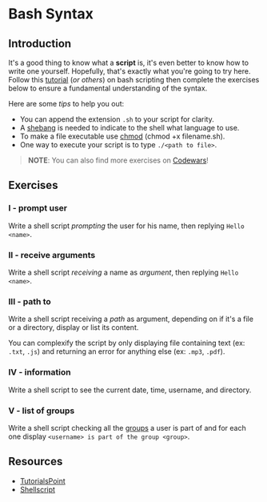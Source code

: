 # Bash Syntax

## Introduction

It's a good thing to know what a **script** is, it's even better to know how to write one yourself. Hopefully, that's exactly what you're going to try here. Follow this [tutorial](https://www.learnshell.org/) (_or others_) on bash scripting then complete the exercises below to ensure a fundamental understanding of the syntax. 

Here are some _tips_ to help you out:

* You can append the extension `.sh` to your script for clarity.
* A [shebang](https://en.wikipedia.org/wiki/Shebang_(Unix)) is needed to indicate to the shell what language to use.
* To make a file executable use [chmod](https://askubuntu.com/questions/229589/how-to-make-a-file-e-g-a-sh-script-executable-so-it-can-be-run-from-a-termi) (chmod +x filename.sh).
* One way to execute your script is to type `./<path to file>`.

> **NOTE**: You can also find more exercises on [Codewars](https://www.codewars.com/)!

## Exercises

### I - prompt user

Write a shell script *prompting* the user for his name, then replying `Hello <name>`.

### II - receive arguments

Write a shell script *receiving* a name as *argument*, then replying `Hello <name>`.

### III - path to

Write a shell script receiving a *path* as argument, depending on if it's a file or a directory, display or list its content.

You can complexify the script by only displaying file containing text (ex: `.txt`, `.js`) and returning an error for anything else (ex: `.mp3`, `.pdf`).

### IV - information

Write a shell script to see the current date, time, username, and directory.

### V - list of groups

Write a shell script checking all the [groups](https://www.cyberciti.biz/faq/linux-show-groups-for-user/) a user is part of and for each one display `<username> is part of the group <group>`.

## Resources

* [TutorialsPoint](https://www.tutorialspoint.com/unix/shell_scripting.htm)
* [Shellscript](https://www.shellscript.sh/)
